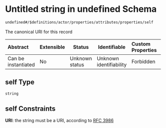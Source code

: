# Untitled string in undefined Schema

```txt
undefined#/$definitions/actor/properties/attributes/properties/self
```

The canonical URI for this record


| Abstract            | Extensible | Status         | Identifiable            | Custom Properties | Additional Properties | Access Restrictions | Defined In                                            |
| :------------------ | ---------- | -------------- | ----------------------- | :---------------- | --------------------- | ------------------- | ----------------------------------------------------- |
| Can be instantiated | No         | Unknown status | Unknown identifiability | Forbidden         | Allowed               | none                | [records.json\*](records.json "open original schema") |

## self Type

`string`

## self Constraints

**URI**: the string must be a URI, according to [RFC 3986](https://tools.ietf.org/html/rfc4291 "check the specification")
